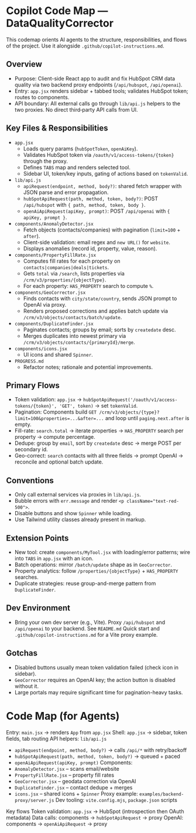 # Copilot Code Map — DataQualityCorrector

This codemap orients AI agents to the structure, responsibilities, and flows of the project. Use it alongside `.github/copilot-instructions.md`.

## Overview
- Purpose: Client-side React app to audit and fix HubSpot CRM data quality via two backend proxy endpoints (`/api/hubspot`, `/api/openai`).
- Entry: `app.jsx` renders sidebar + tabbed tools; validates HubSpot token; routes to components.
- API boundary: All external calls go through `lib/api.js` helpers to the two proxies. No direct third‑party API calls from UI.

## Key Files & Responsibilities
- `app.jsx`
  - Loads query params (`hubSpotToken`, `openAiKey`).
  - Validates HubSpot token via `/oauth/v1/access-tokens/{token}` through the proxy.
  - Defines `TABS` map and renders selected tool.
  - Sidebar UI, token/key inputs, gating of actions based on `tokenValid`.
- `lib/api.js`
  - `apiRequest(endpoint, method, body?)`: shared fetch wrapper with JSON parse and error propagation.
  - `hubSpotApiRequest(path, method, token, body?)`: POST `/api/hubspot` with `{ path, method, token, body }`.
  - `openAiApiRequest(apiKey, prompt)`: POST `/api/openai` with `{ apiKey, prompt }`.
- `components/AnomalyDetector.jsx`
  - Fetch objects (contacts/companies) with pagination (`limit=100` + `after`).
  - Client-side validation: email regex and `new URL()` for `website`.
  - Displays anomalies (record id, property, value, reason).
- `components/PropertyFillRate.jsx`
  - Computes fill rates for each property on `contacts|companies|deals|tickets`.
  - Gets `total` via `/search`, lists properties via `/crm/v3/properties/{objectType}`.
  - For each property: `HAS_PROPERTY` search to compute `%`.
- `components/GeoCorrector.jsx`
  - Finds contacts with `city/state/country`, sends JSON prompt to OpenAI via proxy.
  - Renders proposed corrections and applies batch update via `/crm/v3/objects/contacts/batch/update`.
- `components/DuplicateFinder.jsx`
  - Paginates contacts; groups by email; sorts by `createdate` desc.
  - Merges duplicates into newest primary via `/crm/v3/objects/contacts/{primaryId}/merge`.
- `components/icons.jsx`
  - UI icons and shared `Spinner`.
- `PROGRESS.md`
  - Refactor notes; rationale and potential improvements.

## Primary Flows
- Token validation: `app.jsx` → `hubSpotApiRequest('/oauth/v1/access-tokens/{token}', 'GET', token)` → set `tokenValid`.
- Pagination: Components build `GET /crm/v3/objects/{type}?limit=100&properties=...&after=...` and loop until `paging.next.after` is empty.
- Fill-rate: `search.total` → iterate properties → `HAS_PROPERTY` search per property → compute percentage.
- Dedupe: group by `email`, sort by `createdate` desc → merge POST per secondary id.
- Geo-correct: `search` contacts with all three fields → prompt OpenAI → reconcile and optional batch update.

## Conventions
- Only call external services via proxies in `lib/api.js`.
- Bubble errors with `err.message` and render `<p className="text-red-500">`.
- Disable buttons and show `Spinner` while loading.
- Use Tailwind utility classes already present in markup.

## Extension Points
- New tool: create `components/MyTool.jsx` with loading/error patterns; wire into `TABS` in `app.jsx` with an icon.
- Batch operations: mirror `/batch/update` shape as in `GeoCorrector`.
- Property analytics: follow `/properties/{objectType}` + `HAS_PROPERTY` searches.
- Duplicate strategies: reuse group-and-merge pattern from `DuplicateFinder`.

## Dev Environment
- Bring your own dev server (e.g., Vite). Proxy `/api/hubspot` and `/api/openai` to your backend. See `README.md` Quick start and `.github/copilot-instructions.md` for a Vite proxy example.

## Gotchas
- Disabled buttons usually mean token validation failed (check icon in sidebar).
- `GeoCorrector` requires an OpenAI key; the action button is disabled without it.
- Large portals may require significant time for pagination-heavy tasks.
# Code Map (for Agents)

Entry: `main.jsx` -> renders `App` from `app.jsx`
Shell: `app.jsx` -> sidebar, token fields, tab routing
API helpers: `lib/api.js`
  - `apiRequest(endpoint, method, body?)` -> calls `/api/*` with retry/backoff
  - `hubSpotApiRequest(path, method, token, body?)` -> queued + paced
  - `openAiApiRequest(apiKey, prompt)`
Components:
  - `AnomalyDetector.jsx` – scans email/website
  - `PropertyFillRate.jsx` – property fill rates
  - `GeoCorrector.jsx` – geodata correction via OpenAI
  - `DuplicateFinder.jsx` – contact dedupe + merges
  - `icons.jsx` – shared icons + `Spinner`
Proxy example: `examples/backend-proxy/server.js`
Dev tooling: `vite.config.mjs`, `package.json` scripts

Key flows
Token validation: `app.jsx` -> HubSpot (introspection then OAuth metadata)
Data calls: components -> `hubSpotApiRequest` -> proxy
OpenAI: components -> `openAiApiRequest` -> proxy
